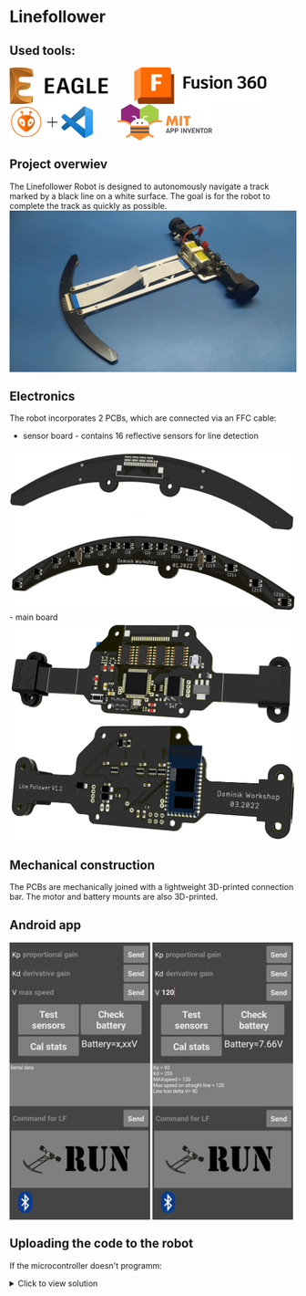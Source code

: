 # Linefollower


## Used tools:
<img align="center" height="64" src="images/logos/Eagle.png"> &nbsp;&nbsp;&nbsp;&nbsp; &nbsp;&nbsp;&nbsp;&nbsp; 
<img align="center"  height="64" src="images/logos/Fusion-360.png"> &nbsp;&nbsp;&nbsp;&nbsp; &nbsp;&nbsp;&nbsp;&nbsp; 
<img align="center" height="64" src="images/logos/Platformio_vscode.png"> &nbsp;&nbsp;&nbsp; &nbsp;&nbsp;&nbsp;&nbsp; 
<img align="center" height="64" src="images/logos/MIT_app_inventor.png">


## Project overwiev
The Linefollower Robot is designed to autonomously navigate a track marked by a black line on a white surface. The goal is for the robot to complete the track as quickly as possible.
<img align="center" src="images/pictures/LF.jpg">

## Electronics

The robot incorporates 2 PCBs, which are connected via an FFC cable:
  - sensor board - contains 16 reflective sensors for line detection
  <img align="center" src="images/renders/LF_front_PCB_top.png">
  <img align="center" src="images/renders/LF_front_PCB_bottom.png">
  - main board 
  <img align="center" src="images/renders/LF_mainboard_PCB_top.png">
  <img align="center" src="images/renders/LF_mainboard_PCB_bottom.png">

## Mechanical construction

The PCBs are mechanically joined with a lightweight 3D-printed connection bar. The motor and battery mounts are also 3D-printed.

## Android app
<img align="center" width=49% src="images/screenshots/Android_app_initial.jpg">
<img align="center" width=49% src="images/screenshots/Android_app_set.jpg">

## Uploading the code to the robot
If the microcontroller doesn't programm:
<details>
<summary>Click to view solution</summary>
Make sure that the fusebits are set as bellow:
<img src="images/screenshots/atmega_fuses.png" alt="Fuse Bits Settings">
</details>
